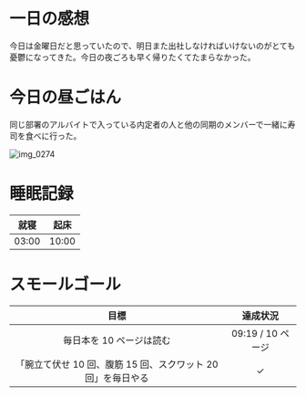 # 一日の感想
今日は金曜日だと思っていたので、明日また出社しなければいけないのがとても憂鬱になってきた。今日の夜ごろも早く帰りたくてたまらなかった。

# 今日の昼ごはん
同じ部署のアルバイトで入っている内定者の人と他の同期のメンバーで一緒に寿司を食べに行った。

![img_0274](/images/2018/10/img_0274.jpg)

# 睡眠記録
| 就寝 | 起床 |
|:---:|:---:|
| 03:00 | 10:00 |

# スモールゴール
| 目標 | 達成状況 |
|:---:|:---:|
| 毎日本を 10 ページは読む | 09:19 / 10 ページ |
| 「腕立て伏せ 10 回、腹筋 15 回、スクワット 20 回」を毎日やる | ✓ |

